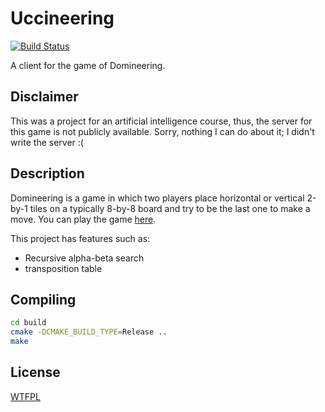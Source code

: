 # Uccineering

[![Build Status](https://travis-ci.org/NigoroJr/uccineering.svg)](https://travis-ci.org/NigoroJr/uccineering)

A client for the game of Domineering.

## Disclaimer
This was a project for an artificial intelligence course, thus, the server for
this game is not publicly available. Sorry, nothing I can do about it; I
didn't write the server :(

## Description
Domineering is a game in which two players place horizontal or vertical 2-by-1
tiles on a typically 8-by-8 board and try to be the last one to make a move.
You can play the game
[here](http://www.kongregate.com/games/ginoboby/domineering).

This project has features such as:

* Recursive alpha-beta search
* transposition table

## Compiling
```sh
cd build
cmake -DCMAKE_BUILD_TYPE=Release ..
make
```

## License
[WTFPL](http://www.wtfpl.net/)
